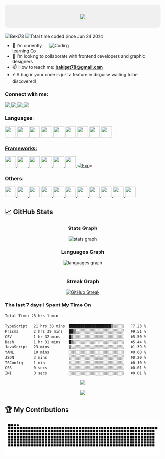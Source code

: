 <h1 align="center" style="background-color: #f0f0f0; padding: 20px; border-radius: 10px;">
  <img src="https://readme-typing-svg.herokuapp.com/?font=Righteous&size=35&center=true&vCenter=true&width=500&height=70&duration=4000&lines=Hi+There!+👋;+I'm+Bereket+Getachew!;" />
</h1>



<p align="left">
  <img src="https://komarev.com/ghpvc/?username=Beki78&label=Profile%20views&color=0e75b6&style=flat" alt="Beki78" />
  <a href="https://wakatime.com/@73b5c582-d566-4060-9eff-4bc19732a7da">
    <img src="https://wakatime.com/badge/user/73b5c582-d566-4060-9eff-4bc19732a7da.svg" alt="Total time coded since Jun 24 2024" />
  </a>
</p>

<img align="right" alt="Coding" width="360" src="https://media.giphy.com/media/QDjpIL6oNCVZ4qzGs7/giphy.gif?cid=790b761196pgigehc79113xnw0konq6xbwtrxpcpk3zhj510&ep=v1_gifs_search&rid=giphy.gif&ct=g" />



- 🌱 I’m currently learning Go
- 👯 I’m looking to collaborate with frontend developers and graphic designers
- 📫 How to reach me: **bakiget78@gmail.com**
- ⚡ A bug in your code is just a feature in disguise waiting to be discovered!

<h3 align="left">Connect with me:</h3>

<p align="left">
  <a href="mailto:bakiget78@gmail.com">
  <img src="https://img.shields.io/badge/Gmail-333333?style=for-the-badge&logo=gmail&logoColor=red" />
</a>

  <a href="https://www.linkedin.com/in/bereketgetachew/" target="_blank">
    <img src="https://img.shields.io/badge/LinkedIn-0077B5?style=for-the-badge&logo=linkedin&logoColor=white" target="_blank" />
  </a>
  <a href="https://bereketgetachew.netlify.app/" target="_blank">
     <img src="https://img.shields.io/badge/Portfolio-FF5722?style=for-the-badge&logo=todoist&logoColor=white" target="_blank" /> <!-- sqlite, safari, google-chrome are other good icon options -->
  </a>
  <a href="https://leetcode.com/u/BereketGetachew/">
  <img src="https://img.shields.io/badge/LeetCode-333333?style=for-the-badge&logo=leetcode&logoColor=green" />
</a>

</p>

<h3 align="left">Languages:</h3>
<p align="left">
  <a href="https://skillicons.dev">
    <img src="https://skillicons.dev/icons?i=html" height="35" width="35" />
  </a>
  <a href="https://skillicons.dev">
    <img src="https://skillicons.dev/icons?i=css" height="35" width="35" />
  </a>
  <a href="https://skillicons.dev">
    <img src="https://skillicons.dev/icons?i=js" height="35" width="35" />
  </a>
  <a href="https://skillicons.dev">
    <img src="https://skillicons.dev/icons?i=typescript" height="35" width="35" />
  </a>
  <a href="https://skillicons.dev">
    <img src="https://skillicons.dev/icons?i=python" height="35" width="35" />
  </a>
   <a href="https://skillicons.dev">
    <img src="https://skillicons.dev/icons?i=mongodb" height="35" width="35" />
  </a>
  <a href="https://skillicons.dev">
    <img src="https://skillicons.dev/icons?i=mysql" height="35" width="35" />
  </a>
  <a href="https://skillicons.dev">
    <img src="https://skillicons.dev/icons?i=nodejs" height="35" width="35" />
  </a>
  <a href="https://skillicons.dev">
    <img src="https://skillicons.dev/icons?i=cs" height="35" width="35" />
  </a>
  <a href="https://skillicons.dev">
</p>

<h3 align="left">Frameworks:</h3>
<p align="left">
  
  <a href="https://skillicons.dev">
    <img src="https://skillicons.dev/icons?i=react" height="35" width="35" />
  </a>
  <a href="https://skillicons.dev">
    <img src="https://skillicons.dev/icons?i=nextjs" height="35" width="35" />
  </a>
  <a href="https://skillicons.dev">
    <img src="https://skillicons.dev/icons?i=django" height="35" width="35" />
  </a>
  <a href="https://skillicons.dev">
    <img src="https://skillicons.dev/icons?i=express" height="35" width="35" />
  </a>
  <a href="https://skillicons.dev">
    <img src="https://skillicons.dev/icons?i=emotion" height="35" width="35" />
  </a>
  <a href="https://skillicons.dev">
    <img src="https://skillicons.dev/icons?i=tailwind" height="35" width="35" />
  </a>
  <a href="https://expo.dev/">
  <img src="https://avatars.githubusercontent.com/u/62702930?s=280&v=4" height="35" width="35" style="border-radius: 50%;" alt="Expo" />
</a>
</p>

<h3 align="left">Others:</h3>
<p align="left">
  <a href="https://skillicons.dev">
    <img src="https://skillicons.dev/icons?i=appwrite" height="35" width="35" />
  </a>
  <a href="https://skillicons.dev">
    <img src="https://skillicons.dev/icons?i=firebase" height="35" width="35" />
  </a>
    <img src="https://skillicons.dev/icons?i=figma" height="35" width="35" />
  </a>
  <a href="https://skillicons.dev">
    <img src="https://skillicons.dev/icons?i=vscode" height="35" width="35" />
  </a>
  <a href="https://skillicons.dev">
    <img src="https://skillicons.dev/icons?i=androidstudio" height="35" width="35" />
  </a>
  <a href="https://skillicons.dev">
    <img src="https://skillicons.dev/icons?i=postman" height="35" width="35" />
  </a>
  <a href="https://skillicons.dev">
    <img src="https://skillicons.dev/icons?i=vite" height="35" width="35" />
  </a>
  <a href="https://skillicons.dev">
    <img src="https://skillicons.dev/icons?i=linux" height="35" width="35" />
  </a>
  <a href="https://skillicons.dev">
    <img src="https://skillicons.dev/icons?i=redux" height="35" width="35" />
  </a>
  <a href="https://skillicons.dev">
    <img src="https://skillicons.dev/icons?i=docker" height="35" width="35" />
  </a>
  <a href="https://skillicons.dev">
    <img src="https://skillicons.dev/icons?i=prisma" height="35" width="35" />
  </a>
 
</p>


## 📈 GitHub Stats

<div >
  <div style="text-align: center; flex: 1;">
    <h3>Stats Graph</h3>
    <img src="https://github-readme-stats.vercel.app/api?username=Beki78&hide_title=false&hide_rank=false&show_icons=true&include_all_commits=true&count_private=true&disable_animations=false&theme=highcontrast&locale=en&hide_border=false&PAT_1" height="180" alt="stats graph"/>
  </div>

  <div style="text-align: center; flex: 1;">
    <h3>Languages Graph</h3>
    <img src="https://github-readme-stats.vercel.app/api/top-langs?username=Beki78&locale=en&hide_title=false&layout=compact&card_width=320&langs_count=8&theme=highcontrast&hide_border=false" height="180" alt="languages graph"/>
  </div>
</div>

<div style="display: flex; justify-content: center; margin-top: 20px;">
  <div style="text-align: center;">
    <h3>Streak Graph</h3>
    <a href="https://git.io/streak-stats"><img src="https://gitstreak.vercel.app?user=Beki78&theme=highcontrast" alt="GitHub Streak" /></a>
  </div>
</div>
<h3>The last 7 days I Spent My Time On</h3>
<!--START_SECTION:waka-->

```txt
Total Time: 28 hrs 1 min

TypeScript   21 hrs 38 mins  ███████████████████▒░░░░░   77.23 %
Prisma       2 hrs 39 mins   ██▒░░░░░░░░░░░░░░░░░░░░░░   09.51 %
CSV          1 hr 32 mins    █▒░░░░░░░░░░░░░░░░░░░░░░░   05.50 %
Bash         1 hr 31 mins    █▒░░░░░░░░░░░░░░░░░░░░░░░   05.44 %
JavaScript   23 mins         ▒░░░░░░░░░░░░░░░░░░░░░░░░   01.39 %
YAML         10 mins         ░░░░░░░░░░░░░░░░░░░░░░░░░   00.60 %
JSON         3 mins          ░░░░░░░░░░░░░░░░░░░░░░░░░   00.20 %
TSConfig     1 min           ░░░░░░░░░░░░░░░░░░░░░░░░░   00.10 %
CSS          0 secs          ░░░░░░░░░░░░░░░░░░░░░░░░░   00.01 %
INI          0 secs          ░░░░░░░░░░░░░░░░░░░░░░░░░   00.01 %
```

<!--END_SECTION:waka-->
<p align="center">
  <img src="https://spotify-recently-played-readme.vercel.app/api?user=31oh7di2dlndu7p47wgufnic65gq&count=5">
</p>

<p align="center" >

  <img src="https://capsule-render.vercel.app/api?type=waving&color=gradient&height=60&section=footer"/>
</p>

## 🏆 My Contributions

<img alt="snake gif dark" src="https://raw.githubusercontent.com/Beki78/Beki78/output/github-contribution-grid-snake-dark.svg" />






